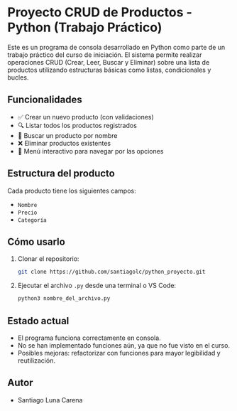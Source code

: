 # Proyecto CRUD de Productos - Python (Trabajo Práctico)

Este es un programa de consola desarrollado en Python como parte de un trabajo práctico del curso de iniciación. El sistema permite realizar operaciones CRUD (Crear, Leer, Buscar y Eliminar) sobre una lista de productos utilizando estructuras básicas como listas, condicionales y bucles.

## Funcionalidades

- ✅ Crear un nuevo producto (con validaciones)
- 🔍 Listar todos los productos registrados
- 🔎 Buscar un producto por nombre
- ❌ Eliminar productos existentes
- 🧭 Menú interactivo para navegar por las opciones

## Estructura del producto

Cada producto tiene los siguientes campos:

- `Nombre`
- `Precio`
- `Categoría`

## Cómo usarlo

1. Clonar el repositorio:
   ```bash
   git clone https://github.com/santiagolc/python_proyecto.git
   ```
2. Ejecutar el archivo `.py` desde una terminal o VS Code:
   ```bash
   python3 nombre_del_archivo.py
   ```

## Estado actual

- El programa funciona correctamente en consola.
- No se han implementado funciones aún, ya que no fue visto en el curso.
- Posibles mejoras: refactorizar con funciones para mayor legibilidad y reutilización.

## Autor

- Santiago Luna Carena
